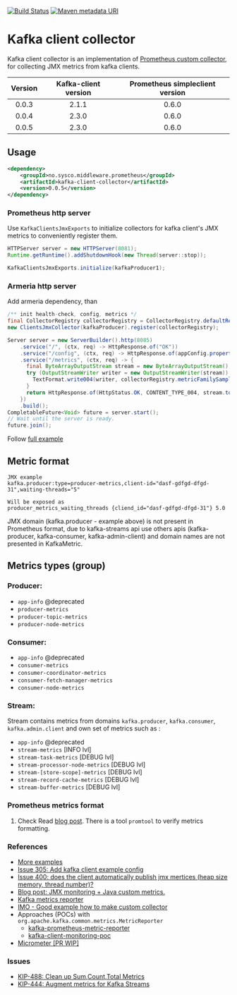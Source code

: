 [![Build Status](https://www.travis-ci.org/sysco-middleware/kafka-client-collector.svg?branch=master)](https://www.travis-ci.org/sysco-middleware/kafka-client-collector)
[![Maven metadata URI](https://img.shields.io/maven-metadata/v/http/central.maven.org/maven2/no/sysco/middleware/prometheus/kafka-client-collector/maven-metadata.xml.svg)](https://repo1.maven.org/maven2/no/sysco/middleware/prometheus/kafka-client-collector)

# Kafka client collector
Kafka client collector is an implementation of [Prometheus custom collector](https://github.com/prometheus/client_java#custom-collectors), 
for collecting JMX metrics from kafka clients.

| Version        | Kafka-client version           | Prometheus simpleclient version |
|:-------------:|:-------------:|:-----:|
| 0.0.3      | 2.1.1 | 0.6.0 |
| 0.0.4      | 2.3.0 | 0.6.0 |
| 0.0.5      | 2.3.0 | 0.6.0 |
## Usage 
```xml
<dependency>
    <groupId>no.sysco.middleware.prometheus</groupId>
    <artifactId>kafka-client-collector</artifactId>
    <version>0.0.5</version>
</dependency>
```

### Prometheus http server
Use `KafkaClientsJmxExports` to initialize collectors for kafka client's JMX metrics to conveniently register them.
```java
HTTPServer server = new HTTPServer(8081);
Runtime.getRuntime().addShutdownHook(new Thread(server::stop));

KafkaClientsJmxExports.initialize(kafkaProducer1);
```

### Armeria http server
Add armeria dependency, than 
```java
/** init health-check, config, metrics */
final CollectorRegistry collectorRegistry = CollectorRegistry.defaultRegistry;
new ClientsJmxCollector(kafkaProducer).register(collectorRegistry);

Server server = new ServerBuilder().http(8085)
    .service("/", (ctx, req) -> HttpResponse.of("OK"))
    .service("/config", (ctx, req) -> HttpResponse.of(appConfig.properties.toString()))
    .service("/metrics", (ctx, req) -> {
      final ByteArrayOutputStream stream = new ByteArrayOutputStream();
      try (OutputStreamWriter writer = new OutputStreamWriter(stream)) {
        TextFormat.write004(writer, collectorRegistry.metricFamilySamples());
      }
      return HttpResponse.of(HttpStatus.OK, CONTENT_TYPE_004, stream.toByteArray());
    })
    .build();
CompletableFuture<Void> future = server.start();
// Wait until the server is ready.
future.join();
```

Follow [full example](https://github.com/sysco-middleware/kafka-client-collector-examples/blob/master/src/main/java/no/sysco/middleware/prometheus/kafka/armeria/Application.java)
## Metric format
```
JMX example
kafka.producer:type=producer-metrics,client-id="dasf-gdfgd-dfgd-31",waiting-threads="5"

Will be exposed as
producer_metrics_waiting_threads {cliend_id="dasf-gdfgd-dfgd-31"} 5.0
```
JMX domain (kafka.producer - example above) is not present in Prometheus format, due to kafka-streams api 
use others apis (kafka-producer, kafka-consumer, kafka-admin-client) and domain names are not presented in KafkaMetric.

## Metrics types (group) 
### Producer:
* `app-info` @deprecated 
* `producer-metrics` 
* `producer-topic-metrics`  
* `producer-node-metrics`
### Consumer:
* `app-info` @deprecated 
* `consumer-metrics` 
* `consumer-coordinator-metrics`
* `consumer-fetch-manager-metrics` 
* `consumer-node-metrics`
### Stream:
Stream contains metrics from domains `kafka.producer`, `kafka.consumer`, `kafka.admin.client` and own set of metrics
such as :
* `app-info` @deprecated
* `stream-metrics` [INFO lvl]  
* `stream-task-metrics` [DEBUG lvl]
* `stream-processor-node-metrics` [DEBUG lvl]
* `stream-[store-scope]-metrics` [DEBUG lvl]
* `stream-record-cache-metrics` [DEBUG lvl]
* `stream-buffer-metrics` [DEBUG lvl]

### Prometheus metrics format
1. Check 
Read [blog post](https://www.robustperception.io/invalid-is-not-a-valid-start-token-and-other-scrape-errors).
There is a tool `promtool` to verify metrics formatting.
  
### References
- [More examples](https://github.com/sysco-middleware/kafka-client-collector-examples)
- [Issue 305: Add kafka client example config](https://github.com/prometheus/jmx_exporter/pull/305#issuecomment-412851484)
- [Issue 400: does the client automatically publish jmx mertices (heap size memory, thread number)?](https://github.com/prometheus/client_java/issues/400)
- [Blog post: JMX monitoring + Java custom metrics.](https://sysdig.com/blog/jmx-monitoring-custom-metrics/)
- [Kafka metrics reporter](https://github.com/apache/kafka/blob/2.0.0/clients/src/main/java/org/apache/kafka/common/metrics/MetricsReporter.java)
- [IMO - Good example how to make custom collector](https://github.com/joyent/manta-monitor/blob/master/src/main/java/com/joyent/manta/monitor/CustomPrometheusCollector.java)
- Approaches (POCs) with `org.apache.kafka.common.metrics.MetricReporter`
    - [kafka-prometheus-metric-reporter](https://github.com/ripa1993/kafka-prometheus-metric-reporter)
    - [kafka-client-monitoring-poc](https://github.com/sysco-middleware/kafka-client-monitoring-poc)
- [Micrometer [PR WIP]](https://github.com/micrometer-metrics/micrometer/pull/1173/files)

### Issues 
- [KIP-488: Clean up Sum,Count,Total Metrics](https://cwiki.apache.org/confluence/display/KAFKA/KIP-488%3A+Clean+up+Sum%2CCount%2CTotal+Metrics)
- [KIP-444: Augment metrics for Kafka Streams](https://cwiki.apache.org/confluence/display/KAFKA/KIP-444%3A+Augment+metrics+for+Kafka+Streams)